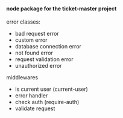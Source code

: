 #### node package for the ticket-master project

error classes:
  - bad request error
  - custom error
  - database connection error
  - not found error
  - request validation error
  - unauthorized error

middlewares
  - is current user (current-user)
  - error handler
  - check auth (require-auth)
  - validate request